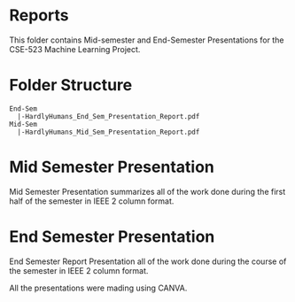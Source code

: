 # Reports

This folder contains Mid-semester and End-Semester Presentations for the CSE-523 Machine Learning Project. 

# Folder Structure

```
End-Sem
  |-HardlyHumans_End_Sem_Presentation_Report.pdf
Mid-Sem
  |-HardlyHumans_Mid_Sem_Presentation_Report.pdf
```
  
# Mid Semester Presentation

Mid Semester Presentation summarizes all of the work done during the first half of the semester in IEEE 2 column format.

# End Semester Presentation

End Semester Report Presentation all of the work done during the course of the semester in IEEE 2 column format.

All the presentations were mading using CANVA.
